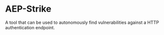 # AEP-Strike
A tool that can be used to autonomously find vulnerabilities against a HTTP authentication endpoint.
